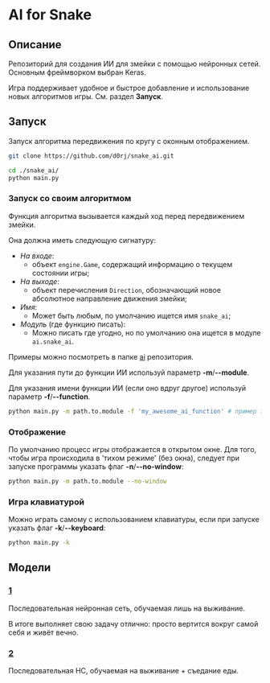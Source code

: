 # AI for Snake

## Описание

Репозиторий для создания ИИ для змейки с помощью нейронных сетей. Основным фреймворком выбран Keras.

Игра поддерживает удобное и быстрое добавление и использование новых алгоритмов игры. См. раздел **Запуск**.

## Запуск

Запуск алгоритма передвижения по кругу с оконным отображением.

```bash
git clone https://github.com/d0rj/snake_ai.git
```

```bash
cd ./snake_ai/
python main.py
```

### Запуск со своим алгоритмом

Функция алгоритма вызывается каждый ход перед передвижением змейки.

Она должна иметь следующую сигнатуру: 

- *На входе*:
    - объект `engine.Game`, содержащий информацию о текущем состоянии игры;
- *На выходе*:
    - объект перечисления `Direction`, обозначающий новое абсолютное направление движения змейки;
- *Имя*:
    - Может быть любым, по умолчанию ищется имя `snake_ai`;
- *Модуль* (где функцию писать):
    - Можно писать где угодно, но по умолчанию она ищется в модуле `ai.snake_ai`.

Примеры можно посмотреть в папке [ai](https://github.com/d0rj/snake_ai/tree/main/ai) репозитория.

Для указания пути до функции ИИ используй параметр **-m**/**--module**.

Для указания имени функции ИИ (если оно вдруг другое) используй параметр **-f**/**--function**.

```bash
python main.py -m path.to.module -f 'my_awesome_ai_function' # пример запуска программы со своим алгоритмом
```

### Отображение

По умолчанию процесс игры отображается в открытом окне. Для того, чтобы игра происходила в 'тихом режиме' (без окна), следует при запуске программы указать флаг **-n**/**--no-window**:

```bash
python main.py -m path.to.module --no-window
```

### Игра клавиатурой

Можно играть самому с использованием клавиатуры, если при запуске указать флаг **-k**/**--keyboard**:

```bash
python main.py -k
```

## Модели

### [1](https://github.com/d0rj/snake_ai/blob/main/nn1.py)

Последовательная нейронная сеть, обучаемая лишь на выживание.

В итоге выполняет свою задачу отлично: просто вертится вокруг самой себя и живёт вечно.

### [2](https://github.com/d0rj/snake_ai/blob/main/nn2.py)

Последовательная НС, обучаемая на выживание + съедание еды.
